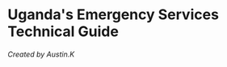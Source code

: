 Uganda's Emergency Services Technical Guide 
=========================================== 

###### Created by Austin.K 


